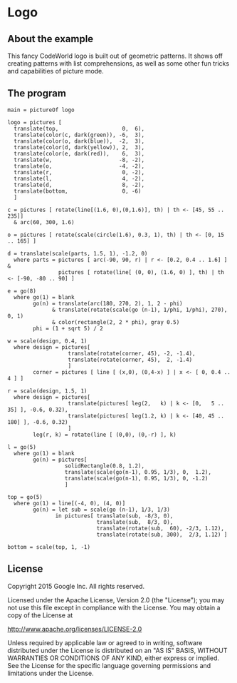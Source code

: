 Logo
====

About the example
-----------------

This fancy CodeWorld logo is built out of geometric patterns.  It shows off
creating patterns with list comprehensions, as well as some other fun
tricks and capabilities of picture mode.

The program
-----------

    main = pictureOf logo

    logo = pictures [
      translate(top,                    0,  6),
      translate(color(c, dark(green)), -6,  3),
      translate(color(o, dark(blue)),  -2,  3),
      translate(color(d, dark(yellow)), 2,  3),
      translate(color(e, dark(red)),    6,  3),
      translate(w,                     -8, -2),
      translate(o,                     -4, -2),
      translate(r,                      0, -2),
      translate(l,                      4, -2),
      translate(d,                      8, -2),
      translate(bottom,                 0, -6)
      ]

    c = pictures [ rotate(line[(1.6, 0),(0,1.6)], th) | th <- [45, 55 .. 235]]
      & arc(60, 300, 1.6)

    o = pictures [ rotate(scale(circle(1.6), 0.3, 1), th) | th <- [0, 15 .. 165] ]

    d = translate(scale(parts, 1.5, 1), -1.2, 0)
      where parts = pictures [ arc(-90, 90, r) | r <- [0.2, 0.4 .. 1.6] ] &
                    pictures [ rotate(line[ (0, 0), (1.6, 0) ], th) | th <- [-90, -80 .. 90] ]

    e = go(8)
      where go(1) = blank
            go(n) = translate(arc(180, 270, 2), 1, 2 - phi)
                  & translate(rotate(scale(go (n-1), 1/phi, 1/phi), 270), 0, 1)
                  & color(rectangle(2, 2 * phi), gray 0.5)
            phi = (1 + sqrt 5) / 2

    w = scale(design, 0.4, 1)
      where design = pictures[
                       translate(rotate(corner, 45), -2, -1.4),
                       translate(rotate(corner, 45),  2, -1.4)
                       ]
            corner = pictures [ line [ (x,0), (0,4-x) ] | x <- [ 0, 0.4 .. 4 ] ]

    r = scale(design, 1.5, 1)
      where design = pictures[
                       translate(pictures[ leg(2,   k) | k <- [0,   5 ..  35] ], -0.6, 0.32),
                       translate(pictures[ leg(1.2, k) | k <- [40, 45 .. 180] ], -0.6, 0.32)
                       ]
            leg(r, k) = rotate(line [ (0,0), (0,-r) ], k)

    l = go(5)
      where go(1) = blank
            go(n) = pictures[
                      solidRectangle(0.8, 1.2),
                      translate(scale(go(n-1), 0.95, 1/3), 0,  1.2),
                      translate(scale(go(n-1), 0.95, 1/3), 0, -1.2)
                      ]

    top = go(5)
      where go(1) = line[(-4, 0), (4, 0)]
            go(n) = let sub = scale(go (n-1), 1/3, 1/3)
                   in pictures[ translate(sub, -8/3, 0),
                                translate(sub,  8/3, 0),
                                translate(rotate(sub,  60), -2/3, 1.12),
                                translate(rotate(sub, 300),  2/3, 1.12) ]

    bottom = scale(top, 1, -1)

License
-------

Copyright 2015 Google Inc. All rights reserved.

Licensed under the Apache License, Version 2.0 (the "License");
you may not use this file except in compliance with the License.
You may obtain a copy of the License at

  http://www.apache.org/licenses/LICENSE-2.0

Unless required by applicable law or agreed to in writing, software
distributed under the License is distributed on an "AS IS" BASIS,
WITHOUT WARRANTIES OR CONDITIONS OF ANY KIND, either express or implied.
See the License for the specific language governing permissions and
limitations under the License.
